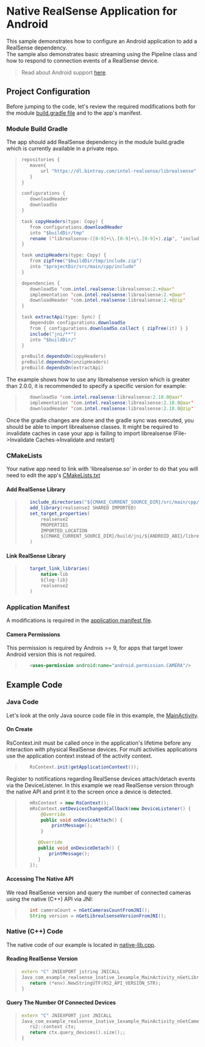 #  Native RealSense Application for Android 
This sample demonstrates how to configure an Android application to add a RealSense dependency.  
The sample also demonstrates basic streaming using the Pipeline class and how to respond to connection events of a RealSense device.

> Read about Android support [here](../../readme.md).

## Project Configuration
Before jumping to the code, let's review the required modifications both for the module [build.gradle file](app/build.gradle) and to the app's manifest.
>
### Module Build Gradle
The app should add RealSense dependency in the module build.gradle which is currently available in a private repo.
>```java
>repositories {
>    maven{
>        url "https://dl.bintray.com/intel-realsense/librealsense"
>    }
>}
>
>configurations {
>    downloadHeader
>    downloadSo
>}
>
>task copyHeaders(type: Copy) {
>    from configurations.downloadHeader
>    into "$buildDir/tmp"
>    rename ('librealsense-([0-9]+\\.[0-9]+\\.[0-9]+).zip', 'include.zip')
>}
>
>task unzipHeaders(type: Copy) {
>    from zipTree("$buildDir/tmp/include.zip")
>    into "$projectDir/src/main/cpp/include"
>}
>
>dependencies {
>    downloadSo 'com.intel.realsense:librealsense:2.+@aar'
>    implementation 'com.intel.realsense:librealsense:2.+@aar'
>    downloadHeader 'com.intel.realsense:librealsense:2.+@zip'
>}
>
>task extractApi(type: Sync) {
>    dependsOn configurations.downloadSo
>    from { configurations.downloadSo.collect { zipTree(it) } }
>    include("jni/**")
>    into "$buildDir/"
>}
>
>preBuild.dependsOn(copyHeaders)
>preBuild.dependsOn(unzipHeaders)
>preBuild.dependsOn(extractApi)
>```

The example shows how to use any librealsense version which is greater than 2.0.0, it is recommended to specify a specific version for example:
>```java
>    downloadSo 'com.intel.realsense:librealsense:2.18.0@aar'
>    implementation 'com.intel.realsense:librealsense:2.18.0@aar'
>    downloadHeader 'com.intel.realsense:librealsense:2.18.0@zip'
>```

Once the gradle changes are done and the gradle sync was executed, you should be able to import librealsense classes.
It might be required to invalidate caches in case your app is failing to import librealsense (File->Invalidate Caches->Invalidate and restart)

### CMakeLists
Your native app need to link with 'librealsense.so' in order to do that you will need to edit the app's [CMakeLists.txt](app/CMakeLists.txt)

#### Add RealSense Library
>```java
>    include_directories("${CMAKE_CURRENT_SOURCE_DIR}/src/main/cpp/include")
>    add_library(realsense2 SHARED IMPORTED)
>    set_target_properties(
>        realsense2
>        PROPERTIES
>        IMPORTED_LOCATION
>        ${CMAKE_CURRENT_SOURCE_DIR}/build/jni/${ANDROID_ABI}/librealsense2.so
>    )
>```

#### Link RealSense Library
>```java
>    target_link_libraries(
>        native-lib
>        ${log-lib}
>        realsense2
>    )
>```

### Application Manifest
A modifications is required in the [application manifest file](app/src/main/AndroidManifest.xml).

#### Camera Permissions
This permission is required by Androis >= 9, for apps that target lower Android version this is not required.
>```xml
>    <uses-permission android:name="android.permission.CAMERA"/>
>```

## Example Code
### Java Code
Let's look at the only Java source code file in this example, the [MainActivity](app/src/main/java/com/example/realsense_native_example/MainActivity.java).

#### On Create
RsContext.init must be called once in the application's lifetime before any interaction with physical RealSense devices.
For multi activities applications use the application context instead of the activity context.
>```java
>    RsContext.init(getApplicationContext());
>```

Register to notifications regarding RealSense devices attach/detach events via the DeviceListener.
In this example we read RealSense version through the native API and print it to the screen once a device is detected.
>```java
>    mRsContext = new RsContext();
>    mRsContext.setDevicesChangedCallback(new DeviceListener() {
>        @Override
>        public void onDeviceAttach() {
>            printMessage();
>        }
>
>       @Override
>       public void onDeviceDetach() {
>           printMessage();
>       }
>    });
>```

#### Accessing The Native API
We read RealSense version and query the number of connected cameras using the native (C++) API via JNI:
>```java
>    int cameraCount = nGetCamerasCountFromJNI();
>    String version = nGetLibrealsenseVersionFromJNI();
>```

### Native (C++) Code
The native code of our example is located in [native-lib.cpp](app/src/main/cpp/native-lib.cpp).

#### Reading RealSense Version
>```cpp
>extern "C" JNIEXPORT jstring JNICALL
>Java_com_example_realsense_1native_1example_MainActivity_nGetLibrealsenseVersionFromJNI(JNIEnv *env, jclass type) {
>    return (*env).NewStringUTF(RS2_API_VERSION_STR);
>}
>```

#### Query The Number Of Connected Devices
>```cpp
>extern "C" JNIEXPORT jint JNICALL
>Java_com_example_realsense_1native_1example_MainActivity_nGetCamerasCountFromJNI(JNIEnv *env, jclass type) {
>    rs2::context ctx;
>    return ctx.query_devices().size();;
>}
>```
